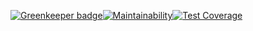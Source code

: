 

[![Greenkeeper badge](https://badges.greenkeeper.io/mmornati/mornati-web.svg)](https://greenkeeper.io/)[![Maintainability](https://api.codeclimate.com/v1/badges/d2bf48b225fe445bd40a/maintainability)](https://codeclimate.com/github/mmornati/mornati-web/maintainability)[![Test Coverage](https://api.codeclimate.com/v1/badges/d2bf48b225fe445bd40a/test_coverage)](https://codeclimate.com/github/mmornati/mornati-web/test_coverage)